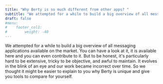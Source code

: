 ```yaml
---
title: "Why Berty is so much different from other apps? "
subtitle: "We attempted for a while to build a big overview of all messaging applications available on the market. You can have a look at it, it is available here and you can even contribute to it. But to be honest, it's particularly hard to be extensive, tricky to be objective, and awful to maintain. It evolves in the blink of an eye and our work became incorrect over time. So we thought it might be easier to explain to you why Berty is unique and give you tools to compare for yourself."
draft: false
#menu:
#    footer_col1:
#        weight: -40
---
```


We attempted for a while to build a big overview of all messaging applications available on the market. You can have a look at it, it is available here and you can even contribute to it. But to be honest, it's particularly hard to be extensive, tricky to be objective, and awful to maintain. It evolves in the blink of an eye and our work became incorrect over time. So we thought it might be easier to explain to you why Berty is unique and give you tools to compare for yourself.